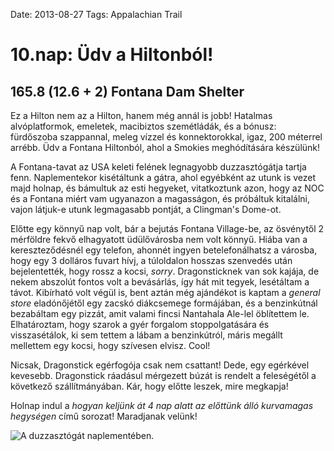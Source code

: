 Date: 2013-08-27
Tags: Appalachian Trail

# 10.nap: Üdv a Hiltonból!

## 165.8 (12.6 + 2) Fontana Dam Shelter

Ez a Hilton nem az a Hilton, hanem még annál is jobb! Hatalmas alvóplatformok, emeletek, macibiztos szemétládák, és a bónusz: fürdőszoba szappannal, meleg vízzel és konnektorokkal, igaz, 200 méterrel arrébb. Üdv a Fontana Hiltonból, ahol a Smokies meghódítására készülünk!

A Fontana-tavat az USA keleti felének legnagyobb duzzasztógátja tartja fenn. Naplementekor kisétáltunk a gátra, ahol egyébként az utunk is vezet majd holnap, és bámultuk az esti hegyeket, vitatkoztunk azon, hogy az NOC és a Fontana miért vam ugyanazon a magasságon, és próbáltuk kitalálni, vajon látjuk-e utunk legmagasabb pontját, a Clingman's Dome-ot.

Előtte egy könnyű nap volt, bár a bejutás Fontana Village-be, az ösvénytől 2 mérföldre fekvő elhagyatott üdülővárosba nem volt könnyű. Hiába van a kereszteződésnél egy telefon, ahonnét ingyen betelefonálhatsz a városba, hogy egy 3 dolláros fuvart hívj, a túloldalon hosszas szenvedés után bejelentették, hogy rossz a kocsi, *sorry*. Dragonsticknek van sok kajája, de nekem abszolút fontos volt a bevásárlás, így hát mit tegyek, lesétáltam a távot. Kibírható volt végül is, bent aztán még ajándékot is kaptam a *general store* eladónőjétől egy zacskó diákcsemege formájában, és a benzinkútnál bezabáltam egy pizzát, amit valami fincsi Nantahala Ale-lel öblítettem le. Elhatároztam, hogy szarok a gyér forgalom stoppolgatására és visszasétálok, ki sem tettem a lábam a benzinkútról, máris megállt mellettem egy kocsi, hogy szívesen elvisz. Cool!

Nicsak, Dragonstick egérfogója csak nem csattant! Dede, egy egérkével kevesebb. Dragonstick ráadásul mérgezett búzát is rendelt a feleségétől a következő szállítmányában. Kár, hogy előtte leszek, mire megkapja!

Holnap indul a *hogyan keljünk át 4 nap alatt az előttünk álló kurvamagas hegységen* című sorozat! Maradjanak velünk!

![A duzzasztógát naplementében.](https://lh3.googleusercontent.com/-WHK8noxhOj8/UoU5t9hWCbI/AAAAAAAAIh4/Oqu_TytvEAg/s1280-Ic42/20130827_193016_p.jpg)